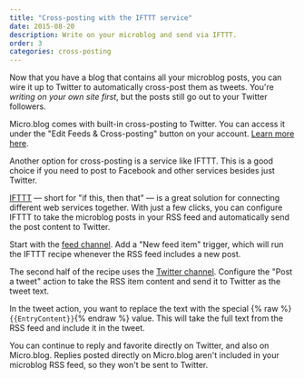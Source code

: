 ```yaml
---
title: "Cross-posting with the IFTTT service"
date: 2015-08-20
description: Write on your microblog and send via IFTTT.
order: 3
categories: cross-posting
---
```

Now that you have a blog that contains all your microblog posts, you can wire it up to Twitter to automatically cross-post them as tweets. You're _writing on your own site first_, but the posts still go out to your Twitter followers.

Micro.blog comes with built-in cross-posting to Twitter. You can access it under the "Edit Feeds & Cross-posting" button on your account. [Learn more here][1].

Another option for cross-posting is a service like IFTTT. This is a good choice if you need to post to Facebook and other services besides just Twitter.

[IFTTT][2] — short for "if this, then that" — is a great solution for connecting different web services together. With just a few clicks, you can configure IFTTT to take the microblog posts in your RSS feed and automatically send the post content to Twitter.

Start with the [feed channel][3]. Add a "New feed item" trigger, which will run the IFTTT recipe whenever the RSS feed includes a new post.

The second half of the recipe uses the [Twitter channel][4]. Configure the "Post a tweet" action to take the RSS item content and send it to Twitter as the tweet text.

In the tweet action, you want to replace the text with the special {% raw %}``{{EntryContent}}``{% endraw %} value. This will take the full text from the RSS feed and include it in the tweet.

You can continue to reply and favorite directly on Twitter, and also on Micro.blog. Replies posted directly on Micro.blog aren't included in your microblog RSS feed, so they won't be sent to Twitter.

[1]: /2016/cross-posting-twitter/
[2]: https://ifttt.com/
[3]: https://ifttt.com/feed
[4]: https://ifttt.com/twitter
